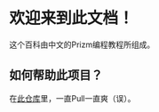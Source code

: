# 欢迎来到此文档！
这个百科由中文的Prizm编程教程所组成。
## 如何帮助此项目？
在[此仓库](https://github.com/diaowinner/Prizm-Program-CH)里，一直Pull一直爽（误）。
